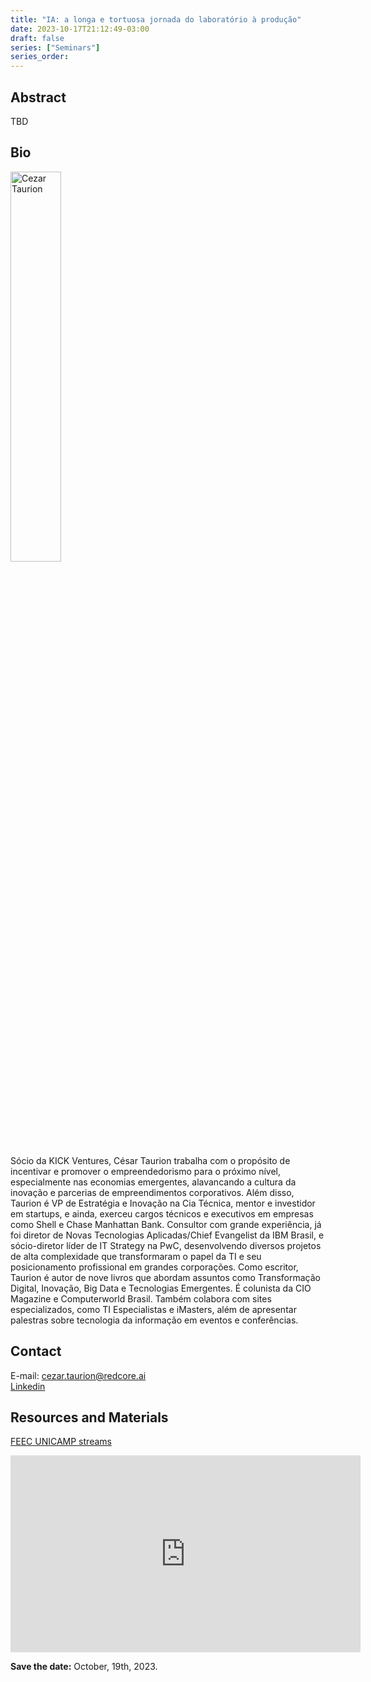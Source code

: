 ```yaml
---
title: "IA: a longa e tortuosa jornada do laboratório à produção"
date: 2023-10-17T21:12:49-03:00
draft: false
series: ["Seminars"]
series_order: 
---
```


## Abstract
TBD

## Bio
<img alt="Cezar Taurion" src="/posts/seminars/4/cezar-taurion-cropped.png" style="width: 40%; height: 160x;">

Sócio da KICK Ventures, César Taurion trabalha com o propósito de incentivar e promover o empreendedorismo para o próximo nível, especialmente nas economias emergentes, alavancando a cultura da inovação e parcerias de empreendimentos corporativos. Além disso, Taurion é VP de Estratégia e Inovação na Cia Técnica, mentor e investidor em startups, e ainda, exerceu cargos técnicos e executivos em empresas como Shell e Chase Manhattan Bank. Consultor com grande experiência, já foi diretor de Novas Tecnologias Aplicadas/Chief Evangelist da IBM Brasil, e sócio-diretor líder de IT Strategy na PwC, desenvolvendo diversos projetos de alta complexidade que transformaram o papel da TI e seu posicionamento profissional em grandes corporações. Como escritor, Taurion é autor de nove livros que abordam assuntos como Transformação Digital, Inovação, Big Data e Tecnologias Emergentes. É colunista da CIO Magazine e Computerworld Brasil. Também colabora com sites especializados, como TI Especialistas e iMasters, além de apresentar palestras sobre tecnologia da informação em eventos e conferências.

## Contact
E-mail: cezar.taurion@redcore.ai \
[Linkedin](https://www.linkedin.com/in/ctaurion/)

## Resources and Materials
[FEEC UNICAMP streams](https://www.youtube.com/@feec-unicamp/streams)


<iframe width="560" height="315" src="https://www.youtube.com/embed/" title="YouTube video player" frameborder="0" allow="accelerometer; autoplay; clipboard-write; encrypted-media; gyroscope; picture-in-picture; web-share" allowfullscreen></iframe>


**Save the date:** October, 19th, 2023.